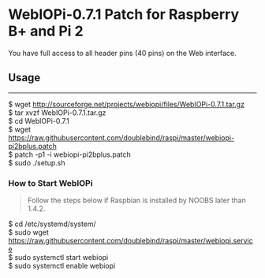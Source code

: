 WebIOPi-0.7.1 Patch for Raspberry B+ and Pi 2
=============================================

You have full access to all header pins (40 pins) on the Web interface.

## Usage
------
$ wget http://sourceforge.net/projects/webiopi/files/WebIOPi-0.7.1.tar.gz  
$ tar xvzf WebIOPi-0.7.1.tar.gz  
$ cd WebIOPi-0.7.1  
$ wget https://raw.githubusercontent.com/doublebind/raspi/master/webiopi-pi2bplus.patch  
$ patch -p1 -i webiopi-pi2bplus.patch  
$ sudo ./setup.sh

### How to Start WebIOPi

> Follow the steps below if Raspbian is installed by NOOBS later than 1.4.2.  

$ cd /etc/systemd/system/  
$ sudo wget https://raw.githubusercontent.com/doublebind/raspi/master/webiopi.service  
$ sudo systemctl start webiopi  
$ sudo systemctl enable webiopi  
